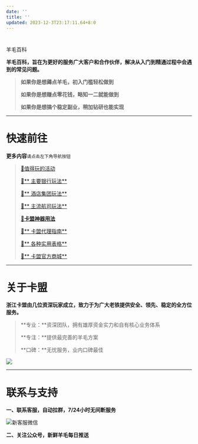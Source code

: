 ```yaml
---
date: ''
title: ''
updated: 2023-12-3T23:17:11.64+8:0
---
```

# 

羊毛百科

**羊毛百科，旨在为更好的服务广大客户和合作伙伴，解决从入门到精通过程中会遇到的常见问题。**

> **如果你是想薅点羊毛，初入门槛轻松做到**
>
> **如果你是想赚点零花钱，略知一二就能做到**
>
> **如果你是想搞个稳定副业，稍加钻研也能实现**

---

# 快速前往

**更多内容**`请点击左下角导航按钮`

> [🔗值得玩的活动](activity/hdjj.md)
>
> [🔗** 主要银行玩法**](bank/wzyh.md)
>
> [🔗** 酒店集团玩法**](hotel/wzjd.md)
>
> [🔗** 主流航司玩法**](airline/wzhk.md)
>
> [🔗**卡盟神器用法**](start/tool.md)
>
> [🔗** 卡盟代理指南**](agent/jrkm.md)
>
> [🔗** 各种实用表格**](start/form.md)
>
> [🔗** 卡盟官方商城**](https://kmshop.zjkmkj.com/)

---

# 关于卡盟

**浙江卡盟由几位资深玩家成立，致力于为广大老铁提供安全、领先、稳定的全方位服务。**

> **专业：**资深团队，拥有雄厚资金实力和自有核心业务体系
>
> **专注：**提供最完善的羊毛方案
>
> **口碑：**无忧服务，业内口碑最佳

![](https://wiki.zjkmkj.com/media/45.jpeg)

---

# 联系与支持

**一、联系客服，自动拉群，7/24小时无间断服务**

![新客服微信](https://wiki.zjkmkj.com/media/202304041352797.png)

**二、关注公众号，新鲜羊毛每日推送**
